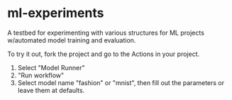 # ml-experiments

A testbed for experimenting with various structures for ML projects w/automated model training and evaluation.

To try it out, fork the project and go to the Actions in your project.

1. Select "Model Runner"
2. "Run workflow"
3. Select model name "fashion" or "mnist", then fill out the parameters or leave them at defaults.  

